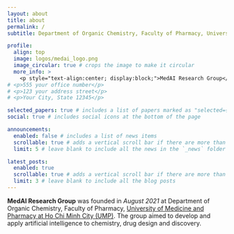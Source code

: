 ```yaml
---
layout: about
title: about
permalink: /
subtitle: Department of Organic Chemistry, Faculty of Pharmacy, University of Medicine and Pharmacy at Ho Chi Minh City (UMP)

profile:
  align: top
  image: logos/medai_logo.png
  image_circular: true # crops the image to make it circular
  more_info: >
    <p style="text-align:center; display:block;">MedAI Research Group</p>
# <p>555 your office number</p>
# <p>123 your address street</p>
# <p>Your City, State 12345</p>

selected_papers: true # includes a list of papers marked as "selected={true}"
social: true # includes social icons at the bottom of the page

announcements:
  enabled: false # includes a list of news items
  scrollable: true # adds a vertical scroll bar if there are more than 3 news items
  limit: 5 # leave blank to include all the news in the `_news` folder

latest_posts:
  enabled: true
  scrollable: true # adds a vertical scroll bar if there are more than 3 new posts items
  limit: 3 # leave blank to include all the blog posts
---
```


**MedAI Research Group** was founded in _August 2021_ at Department of Organic Chemistry, Faculty of Pharmacy, [University of Medicine and Pharmacy at Ho Chi Minh City (UMP)](https://ump.edu.vn). The group aimed to develop and apply artificial intelligence to chemistry, drug design and discovery.

<!-- Write your biography here. Tell the world about yourself. Link to your favorite [subreddit](http://reddit.com). You can put a picture in, too. The code is already in, just name your picture `prof_pic.jpg` and put it in the `img/` folder.

Put your address / P.O. box / other info right below your picture. You can also disable any of these elements by editing `profile` property of the YAML header of your `_pages/about.md`. Edit `_bibliography/papers.bib` and Jekyll will render your [publications page](/al-folio/publications/) automatically.

Link to your social media connections, too. This theme is set up to use [Font Awesome icons](https://fontawesome.com/) and [Academicons](https://jpswalsh.github.io/academicons/), like the ones below. Add your Facebook, Twitter, LinkedIn, Google Scholar, or just disable all of them. -->
